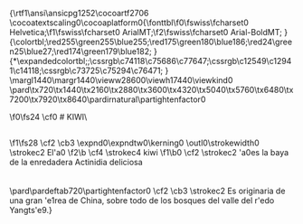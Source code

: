 {\rtf1\ansi\ansicpg1252\cocoartf2706
\cocoatextscaling0\cocoaplatform0{\fonttbl\f0\fswiss\fcharset0 Helvetica;\f1\fswiss\fcharset0 ArialMT;\f2\fswiss\fcharset0 Arial-BoldMT;
}
{\colortbl;\red255\green255\blue255;\red175\green180\blue186;\red24\green25\blue27;\red174\green179\blue182;
}
{\*\expandedcolortbl;;\cssrgb\c74118\c75686\c77647;\cssrgb\c12549\c12941\c14118;\cssrgb\c73725\c75294\c76471;
}
\margl1440\margr1440\vieww28600\viewh17440\viewkind0
\pard\tx720\tx1440\tx2160\tx2880\tx3600\tx4320\tx5040\tx5760\tx6480\tx7200\tx7920\tx8640\pardirnatural\partightenfactor0

\f0\fs24 \cf0 # KIWI\
##
\f1\fs28 \cf2 \cb3 \expnd0\expndtw0\kerning0
\outl0\strokewidth0 \strokec2 El\'a0
\f2\b \cf4 \strokec4 kiwi
\f1\b0 \cf2 \strokec2 \'a0es la baya de la enredadera Actinidia deliciosa\
\
\
\pard\pardeftab720\partightenfactor0
\cf2 \cb3 \strokec2 Es originaria de una gran \'e1rea de China, sobre todo de los bosques del valle del r\'edo Yangts\'e9.}